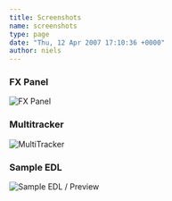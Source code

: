 ```yaml
---
title: Screenshots
name: screenshots
type: page
date: "Thu, 12 Apr 2007 17:10:36 +0000"
author: niels
---
```


### FX Panel

![FX Panel](/uploads/2008/11/reloaded145-2.png)  

### Multitracker

![MultiTracker](/uploads/2008/11/reloaded145-3.png)

### Sample EDL

![Sample EDL / Preview](/uploads/2008/11/reloaded145-1.png)

